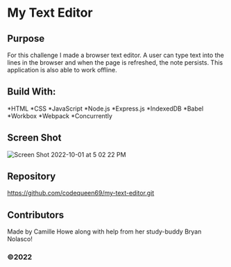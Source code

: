 # My Text Editor

## Purpose
For this challenge I made a browser text editor. A user can type text into the lines in the browser and when the page is refreshed, the note persists. This application is also able to work offline. 

## Build With:
*HTML
*CSS
*JavaScript
*Node.js
*Express.js
*IndexedDB
*Babel
*Workbox
*Webpack
*Concurrently

## Screen Shot
![Screen Shot 2022-10-01 at 5 02 22 PM](https://user-images.githubusercontent.com/104512547/193429976-519fb906-911d-4995-9611-4cb6b232031e.png)


## Repository
https://github.com/codequeen69/my-text-editor.git

## Contributors
Made by Camille Howe along with help from her study-buddy Bryan Nolasco!

### ©️2022
